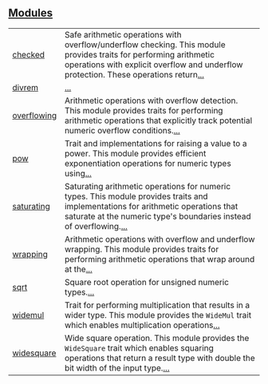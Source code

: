 
[Modules](./core-num-traits-ops-modules.md)
 ---
| | |
|:---|:---|
| [checked](./core-num-traits-ops-checked.md) | Safe arithmetic operations with overflow/underflow checking. This module provides traits for performing arithmetic operations with explicit overflow and underflow protection. These operations return[...](./core-num-traits-ops-checked.md) |
| [divrem](./core-num-traits-ops-divrem.md) | [...](./core-num-traits-ops-divrem.md) |
| [overflowing](./core-num-traits-ops-overflowing.md) | Arithmetic operations with overflow detection. This module provides traits for performing arithmetic operations that explicitly track potential numeric overflow conditions.[...](./core-num-traits-ops-overflowing.md) |
| [pow](./core-num-traits-ops-pow.md) | Trait and implementations for raising a value to a power. This module provides efficient exponentiation operations for numeric types using[...](./core-num-traits-ops-pow.md) |
| [saturating](./core-num-traits-ops-saturating.md) | Saturating arithmetic operations for numeric types. This module provides traits and implementations for arithmetic operations that saturate at the numeric type's boundaries instead of overflowing.[...](./core-num-traits-ops-saturating.md) |
| [wrapping](./core-num-traits-ops-wrapping.md) | Arithmetic operations with overflow and underflow wrapping. This module provides traits for performing arithmetic operations that wrap around at the[...](./core-num-traits-ops-wrapping.md) |
| [sqrt](./core-num-traits-ops-sqrt.md) | Square root operation for unsigned numeric types.[...](./core-num-traits-ops-sqrt.md) |
| [widemul](./core-num-traits-ops-widemul.md) | Trait for performing multiplication that results in a wider type. This module provides the `WideMul`  trait which enables multiplication operations[...](./core-num-traits-ops-widemul.md) |
| [widesquare](./core-num-traits-ops-widesquare.md) | Wide square operation. This module provides the `WideSquare`  trait which enables squaring operations that return a result type with double the bit width of the input type.[...](./core-num-traits-ops-widesquare.md) |
